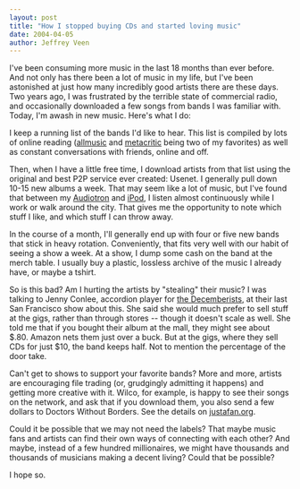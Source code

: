 ```yaml
---
layout: post
title: "How I stopped buying CDs and started loving music"
date: 2004-04-05
author: Jeffrey Veen
---
```

I've been consuming more music in the last 18 months than ever before. And not only has there been a lot of music in my life, but I've been astonished at just how many incredibly good artists there are these days. Two years ago, I was frustrated by the terrible state of commercial radio, and occasionally downloaded a few songs from bands I was familiar with. Today, I'm awash in new music. Here's what I do:

I keep a running list of the bands I'd like to hear. This list is compiled by lots of online reading (<a href="http://allmusic.com">allmusic</a> and <a href="http://metacritic.com/">metacritic</a> being two of my favorites) as well as constant conversations with friends, online and off.

Then, when I have a little free time, I download artists from that list using the original and best P2P service ever created: Usenet. I generally pull down 10-15 new albums a week. That may seem like a lot of music, but I've found that between my <a href="http://www.turtlebeach.com/site/products/audiotron/producthome.asp">Audiotron</a> and <a href="http://apple.com/ipod">iPod</a>, I listen almost continuously while I work or walk around the city. That gives me the opportunity to note which stuff I like, and which stuff I can throw away.

In the course of a month, I'll generally end up with four or five new bands that stick in heavy rotation. Conveniently, that fits very well with our habit of seeing a show a week. At a show, I dump some cash on the band at the merch table. I usually buy a plastic, lossless archive of the music I already have, or maybe a tshirt.

So is this bad? Am I hurting the artists by "stealing" their music? I was talking to Jenny Conlee, accordion player for <a href="http://www.decemberists.com/">the Decemberists</a>, at their last San Francisco show about this. She said she would much prefer to sell stuff at the gigs, rather than through stores -- though it doesn't scale as well. She told me that if you bought their album at the mall, they might see about $.80. Amazon nets them just over a buck. But at the gigs, where they sell CDs for just $10, the band keeps half. Not to mention the percentage of the door take.

Can't get to shows to support your favorite bands? More and more, artists are encouraging file trading (or, grudgingly admitting it happens) and getting more creative with it. Wilco, for example, is happy to see their songs on the network, and ask that if you download them, you also send a few dollars to Doctors Without Borders. See the details on <a href="http://www.justafan.org">justafan.org</a>.

Could it be possible that we may not need the labels? That maybe music fans and artists can find their own ways of connecting with each other? And maybe, instead of a few hundred millionaires, we might have thousands and thousands of musicians making a decent living? Could that be possible?

I hope so.
